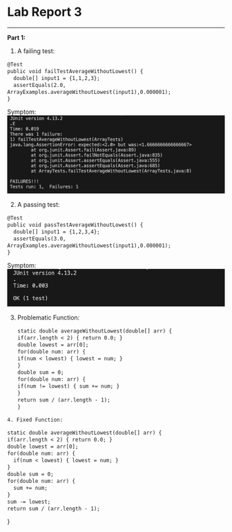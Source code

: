 # Lab Report 3

---
**Part 1:**

1. A failing test:
  ~~~
  @Test
  public void failTestAverageWithoutLowest() {
    double[] input1 = {1,1,2,3};
    assertEquals(2.0, ArrayExamples.averageWithoutLowest(input1),0.000001);
  }
  ~~~
  Symptom:
![Image](FailurSymptom.png)

2. A passing test:
  ~~~
  @Test
  public void passTestAverageWithoutLowest() {
    double[] input1 = {1,2,3,4};
    assertEquals(3.0, ArrayExamples.averageWithoutLowest(input1),0.000001);
  }
  ~~~
  Symptom:
  ![Image](PassSymptom.png)

3. Problematic Function:
      ~~~
     static double averageWithoutLowest(double[] arr) {
    if(arr.length < 2) { return 0.0; }
    double lowest = arr[0];
    for(double num: arr) {
      if(num < lowest) { lowest = num; }
    }
    double sum = 0;
    for(double num: arr) {
      if(num != lowest) { sum += num; }
    }
    return sum / (arr.length - 1);
   }
  ~~~
4. Fixed Function:
~~~
    static double averageWithoutLowest(double[] arr) {
    if(arr.length < 2) { return 0.0; }
    double lowest = arr[0];
    for(double num: arr) {
      if(num < lowest) { lowest = num; }
    }
    double sum = 0;
    for(double num: arr) {
      sum += num; 
    }
    sum -= lowest;
    return sum / (arr.length - 1);
  }
~~~

